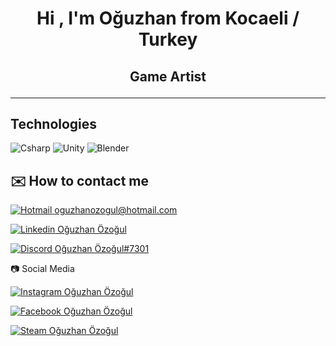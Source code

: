 <h1 align="center">Hi , I'm Oğuzhan from Kocaeli / Turkey
<h2 align="center"> Game Artist
  
 ---
## Technologies
  
![Csharp](https://i.ibb.co/fQHDQRp/Background.png)
![Unity](https://i.ibb.co/qCnfWw9/Background-1.png)
![Blender](https://i.ibb.co/YpbFLVr/Background-2.png)

## ✉️ How to contact me
 [![Hotmail](https://i.ibb.co/xsG8Ncr/hotmail-1.png) oguzhanozogul@hotmail.com](https://www.hotmail.com)
 
 [![Linkedin](https://i.ibb.co/p6Hsswd/linkedin-1.png) Oğuzhan Özoğul](https://www.linkedin.com/in/oguzhan-ozogul)
 
 [![Discord](https://i.ibb.co/LY0rmr5/dc.png) Oğuzhan Özoğul#7301](https://discordapp.com/users/310060372964933633/)
 
📷 Social Media

 [![Instagram](https://i.ibb.co/VBFN4DG/instagram-1.png) Oğuzhan Özoğul](https://www.instagram.com/oguzhanozog/)
  
 [![Facebook](https://i.ibb.co/QC9Vp8M/fb.png) Oğuzhan Özoğul](https://www.facebook.com/oguzhanozog/)
   
 [![Steam](https://i.ibb.co/M7cTNVL/iconfinder-4177739-games-gaming-steam-icon-32px.png) Oğuzhan Özoğul](https://steamcommunity.com/id/Eviente/)
